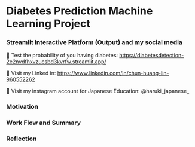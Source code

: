 # Diabetes Prediction Machine Learning Project

### Streamlit Interactive Platform (Output) and my social media

📍 Test the probability of you having diabetes: https://diabetesdetection-2e2nvdfhxvzucsbd3kvrfw.streamlit.app/

📍 Visit my Linked in: https://www.linkedin.com/in/chun-huang-lin-960552262

📍 Visit my instagram account for Japanese Education: @haruki_japanese_

### Motivation

### Work Flow and Summary

### Reflection